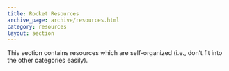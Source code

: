 ```yaml
---
title: Rocket Resources
archive_page: archive/resources.html
category: resources
layout: section
---
```

This section contains resources which are self-organized (i.e., don’t fit into the other categories easily).

